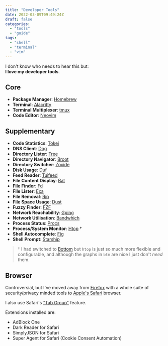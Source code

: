 ```yaml
---
title: "Developer Tools"
date: 2022-03-09T09:49:24Z
draft: false
categories:
  - "tools"
  - "guide"
tags:
  - "shell"
  - "terminal"
  - "vim"
---
```


I don't know who needs to hear this but:  
**I love my developer tools**.

## Core

- **Package Manager**: [Homebrew](https://brew.sh/)
- **Terminal**: [Alacritty](https://alacritty.org/)
- **Terminal Multiplexer**: [tmux](https://github.com/tmux/tmux/wiki)
- **Code Editor**: [Neovim](https://neovim.io)

## Supplementary

- **Code Statistics**: [Tokei](https://github.com/XAMPPRocky/tokei/blob/master/README.md)
- **DNS Client**: [Dog](https://github.com/ogham/dog/blob/master/README.md)
- **Directory Lister**: [Tree](https://en.wikipedia.org/wiki/Tree_(command))
- **Directory Navigator**: [Broot](https://github.com/Canop/broot/blob/master/README.md)
- **Directory Switcher**: [Zoxide](https://github.com/ajeetdsouza/zoxide/blob/main/README.md)
- **Disk Usage**: [Duf](https://github.com/muesli/duf/blob/master/README.md)
- **Feed Reader**: [Tuifeed](https://github.com/veeso/tuifeed/blob/main/README.md)
- **File Content Display**: [Bat](https://github.com/sharkdp/bat/blob/master/README.md)
- **File Finder**: [Fd](https://github.com/sharkdp/fd/blob/master/README.md)
- **File Lister**: [Exa](https://github.com/ogham/exa/blob/master/README.md)
- **File Removal**: [Rip](https://github.com/nivekuil/rip/blob/master/README.org)
- **File Space Usage**: [Dust](https://github.com/bootandy/dust/blob/master/README.md)
- **Fuzzy Finder**: [FZF](https://github.com/junegunn/fzf/blob/master/README.md)
- **Network Reachability**: [Gping](https://github.com/orf/gping/blob/master/readme.md)
- **Network Utilisation**: [Bandwhich](https://github.com/imsnif/bandwhich/blob/main/README.md)
- **Process Status**: [Procs](https://github.com/dalance/procs/blob/master/README.md)
- **Process/System Monitor**: [Htop](https://github.com/htop-dev/htop/#readme) †
- **Shell Autocomplete**: [Fig](https://fig.io/)
- **Shell Prompt**: [Starship](https://starship.rs/)

> † I had switched to [Bottom](https://github.com/ClementTsang/bottom/blob/master/README.md) but `htop` is just so much more flexible and configurable, and although the graphs in `btm` are nice I just don't _need_ them.

## Browser

Controversial, but I've moved away from [Firefox](https://www.mozilla.org/en-GB/firefox/new/) with a whole suite of security/privacy minded tools to [Apple's Safari](https://www.apple.com/uk/safari/) browser.

I also use Safari's ["Tab Group"](https://twitter.com/integralist/status/1514526555275501569?s=20&t=BJu3WlWq6dhoeAarJf91ig) feature.

Extensions installed are:

- AdBlock One
- Dark Reader for Safari
- SimplyJSON for Safari
- Super Agent for Safari (Cookie Consent Automation)
